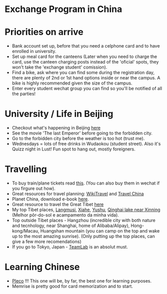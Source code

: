 # Exchange Program in China


# Priorities on arrive
* Bank account set up, before that you need a celphone card and to have enrolled in university.
* Set up meal card for the canteens (Later when you need to charge the card, use the canteen charging posts instead of the 'oficial' spots, they won't take the 'exchange student' comission).
* Find a bike, ask where you can find some during the registration day, there are plenty of 2nd or 1st hand options inside or near the campus. A bike is highly recommended given the size of the campus.
* Enter every student wechat group you can find so you'll be notified of all the parties!


# University / Life in Beijing

* Checkout what's happening in Beijing [here](https://www.thebeijinger.com/visitor-guide)
* See the movie 'The last Emperor' before going to the forbidden city.
* Go to the forbidden city before the weather is too hot (trust me).
* Wednesdays = lots of free drinks in Wudaokou (student street). Also it's Quizz night in Lust! Fun spot to hang out, mostly foreigners.

# Travelling 
 * To buy train/plane tickets read [this](https://fr.trip.com/trains/how-to-buy-train-tickets.html/). (You can also buy them in wechat if you firgure out how). 
* Great resources for travel planning: [WikiTravel](https://wikitravel.org/en/Main_Page) and [Travel China](https://www.travelchinaguide.com/)
* Planet China, download e-book [here](http://93.174.95.29/_ads/A8E09C20BF952EC200775AFE0FEB2288).
* Great resource to travel the Great Tibet [here](https://www.thelandofsnows.com/)
* My top Tibet places, [Langmusi](https://www.google.com/search?safe=active&client=firefox-b-d&sxsrf=ACYBGNSd0tm44LJLJUHXNjbAnY5i6js2jg:1579705594807&q=langmusi&spell=1&sa=X&ved=2ahUKEwi13c_2vZfnAhX9UBUIHYsJBnAQBSgAegQIAhAq&biw=2003&bih=1006), [Xiahe](https://www.google.com/search?safe=active&client=firefox-b-d&biw=2003&bih=1006&sxsrf=ACYBGNQoggwbyKsBky-kd47VRNGTZRAJHQ%3A1579705597017&ei=_WQoXtFOwtDGA-yAhoAI&q=Xiahe&oq=Xiahe&gs_l=psy-ab.3..0i203l9j0i10i203.50719.50719..51246...1.0..1.202.507.0j2j1......0....2j1..gws-wiz.......35i39j0i30.r854JZEFM5Y&ved=0ahUKEwiRwdb3vZfnAhVCqHEKHWyAAYAQ4dUDCAo&uact=5), [Yushu](https://www.google.com/search?safe=active&client=firefox-b-d&biw=2003&bih=1006&sxsrf=ACYBGNSwH1Li46T9Q8m1Z2zN995NrZbykg%3A1579705656624&ei=OGUoXvnbJYaV1fAP---rkA4&q=qinghai+yushu&oq=qinghai+yus&gs_l=psy-ab.1.0.0i22i30l6.15843.17881..19672...0.0..0.417.2648.0j11j1j1j1......0....1..gws-wiz.......35i39j0i203j0i10i203j0j0i10.s72unDKBgQ4), [Qinghai lake near Xinning](https://www.google.com/search?safe=active&client=firefox-b-d&biw=2003&bih=1006&sxsrf=ACYBGNRZ7N4c9AUuR2Hg0MbCYciWoBgoeA%3A1579705677506&ei=TWUoXrvOHoaq1fAP7e666AQ&q=qinghai+lake&oq=qinghai+lake&gs_l=psy-ab.3..35i39j0i203l9.46229.48071..48197...2.0..0.182.1142.0j8......0....1..gws-wiz.......0i22i30.ROPlqtaHfZo&ved=0ahUKEwj7qIeevpfnAhUGVRUIHW23Dk0Q4dUDCAo&uact=5) (Melhor pôr-do-sol e acampamento da minha vida).
* Top outside Tibet places - Hangzhou (incredible city with both nature and tecnhology, near Shanghai, home of Alibaba/Alipay), Hong-kong/Macau, Huangshan mountain (you can camp on the top and wake up to the most amazing sunrise). (Only putting up the top places, can give a few more recomendations)
* If you go to Tokyo, Japan - [TeamLab](https://www.teamlab.art/e/?type=pickup) is an absolut must.
        
# Learning Chinese
* [Pleco](https://www.pleco.com/) !!! This one will be, by far, the best one for learning purposes.
* Memrise is pretty good for card memorization and to start.
